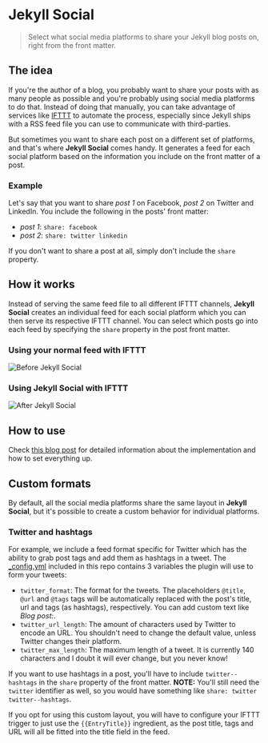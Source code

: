 # Jekyll Social
> Select what social media platforms to share your Jekyll blog posts on, right from the front matter.

## The idea
If you're the author of a blog, you probably want to share your posts with as many people as possible and you're probably using social media platforms to do that. Instead of doing that manually, you can take advantage of services like [IFTTT](https://ifttt.com/) to automate the process, especially since Jekyll ships with a RSS feed file you can use to communicate with third-parties.

But sometimes you want to share each post on a different set of platforms, and that's where **Jekyll Social** comes handy. It generates a feed for each social platform based on the information you include on the front matter of a post.

### Example
Let's say that you want to share *post 1* on Facebook, *post 2* on Twitter and LinkedIn. You include the following in the posts' front matter:

- *post 1*: `share: facebook`
- *post 2*: `share: twitter linkedin`

If you don't want to share a post at all, simply don't include the `share` property.

## How it works
Instead of serving the same feed file to all different IFTTT channels, **Jekyll Social** creates an individual feed for each social platform which you can then serve its respective IFTTT channel. You can select which posts go into each feed by specifying the `share` property in the post front matter.

### Using your normal feed with IFTTT
![Before Jekyll Social](https://eduardoboucas.com/assets/posts/2015-04-28-sharing-jekyll-posts-on-social-media-using-front-matter-and-ifttt/jekyll-social-before.png)

### Using Jekyll Social with IFTTT
![After Jekyll Social](https://eduardoboucas.com/assets/posts/2015-04-28-sharing-jekyll-posts-on-social-media-using-front-matter-and-ifttt/jekyll-social-after.png)

## How to use
Check [this blog post](https://eduardoboucas.com/blog/2015/04/28/sharing-jekyll-posts-on-social-media-using-front-matter-and-ifttt.html) for detailed information about the implementation and how to set everything up.

## Custom formats
By default, all the social media platforms share the same layout in **Jekyll Social**, but it's possible to create a custom behavior for individual platforms. 

### Twitter and hashtags
For example, we include a feed format specific for Twitter which has the ability to grab post tags and add them as hashtags in a tweet. The [_config.yml](https://github.com/eduardoboucas/jekyll-social/blob/master/_config.yml) included in this repo contains 3 variables the plugin will use to form your tweets:

- `twitter_format`: The format for the tweets. The placeholders `@title`, `@url` and `@tags` tags will be automatically replaced with the post's title, url and tags (as hashtags), respectively. You can add custom text like *Blog post:*.
- `twitter_url_length`: The amount of characters used by Twitter to encode an URL. You shouldn't need to change the default value, unless Twitter changes their platform.
- `twitter_max_length`: The maximum length of a tweet. It is currently 140 characters and I doubt it will ever change, but you never know!

If you want to use hashtags in a post, you'll have to include `twitter--hashtags` in the `share` property of the front matter. **NOTE:** You'll still need the `twitter` identifier as well, so you would have something like `share: twitter twitter--hashtags`.

If you opt for using this custom layout, you will have to configure your IFTTT trigger to just use the `{{EntryTitle}}` ingredient, as the post title, tags and URL will all be fitted into the title field in the feed.
